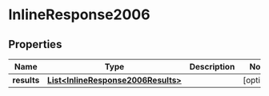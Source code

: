 # InlineResponse2006

## Properties
Name | Type | Description | Notes
------------ | ------------- | ------------- | -------------
**results** | [**List&lt;InlineResponse2006Results&gt;**](InlineResponse2006Results.md) |  |  [optional]
